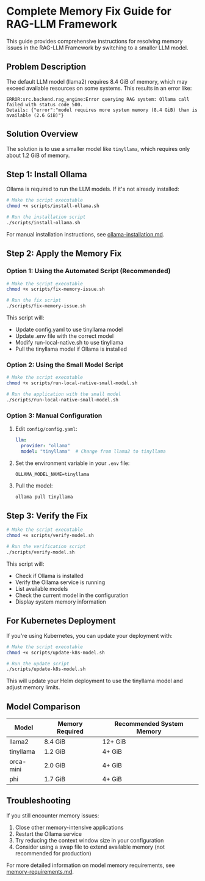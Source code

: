 # Complete Memory Fix Guide for RAG-LLM Framework

This guide provides comprehensive instructions for resolving memory issues in the RAG-LLM Framework by switching to a smaller LLM model.

## Problem Description

The default LLM model (llama2) requires 8.4 GiB of memory, which may exceed available resources on some systems. This results in an error like:

```
ERROR:src.backend.rag_engine:Error querying RAG system: Ollama call failed with status code 500. 
Details: {"error":"model requires more system memory (8.4 GiB) than is available (2.6 GiB)"}
```

## Solution Overview

The solution is to use a smaller model like `tinyllama`, which requires only about 1.2 GiB of memory.

## Step 1: Install Ollama

Ollama is required to run the LLM models. If it's not already installed:

```bash
# Make the script executable
chmod +x scripts/install-ollama.sh

# Run the installation script
./scripts/install-ollama.sh
```

For manual installation instructions, see [ollama-installation.md](ollama-installation.md).

## Step 2: Apply the Memory Fix

### Option 1: Using the Automated Script (Recommended)

```bash
# Make the script executable
chmod +x scripts/fix-memory-issue.sh

# Run the fix script
./scripts/fix-memory-issue.sh
```

This script will:
- Update config.yaml to use tinyllama model
- Update .env file with the correct model
- Modify run-local-native.sh to use tinyllama
- Pull the tinyllama model if Ollama is installed

### Option 2: Using the Small Model Script

```bash
# Make the script executable
chmod +x scripts/run-local-native-small-model.sh

# Run the application with the small model
./scripts/run-local-native-small-model.sh
```

### Option 3: Manual Configuration

1. Edit `config/config.yaml`:
   ```yaml
   llm:
     provider: "ollama"
     model: "tinyllama"  # Change from llama2 to tinyllama
   ```

2. Set the environment variable in your `.env` file:
   ```
   OLLAMA_MODEL_NAME=tinyllama
   ```

3. Pull the model:
   ```bash
   ollama pull tinyllama
   ```

## Step 3: Verify the Fix

```bash
# Make the script executable
chmod +x scripts/verify-model.sh

# Run the verification script
./scripts/verify-model.sh
```

This script will:
- Check if Ollama is installed
- Verify the Ollama service is running
- List available models
- Check the current model in the configuration
- Display system memory information

## For Kubernetes Deployment

If you're using Kubernetes, you can update your deployment with:

```bash
# Make the script executable
chmod +x scripts/update-k8s-model.sh

# Run the update script
./scripts/update-k8s-model.sh
```

This will update your Helm deployment to use the tinyllama model and adjust memory limits.

## Model Comparison

| Model | Memory Required | Recommended System Memory |
|-------|----------------|--------------------------|
| llama2 | 8.4 GiB | 12+ GiB |
| tinyllama | 1.2 GiB | 4+ GiB |
| orca-mini | 2.0 GiB | 4+ GiB |
| phi | 1.7 GiB | 4+ GiB |

## Troubleshooting

If you still encounter memory issues:
1. Close other memory-intensive applications
2. Restart the Ollama service
3. Try reducing the context window size in your configuration
4. Consider using a swap file to extend available memory (not recommended for production)

For more detailed information on model memory requirements, see [memory-requirements.md](memory-requirements.md).
